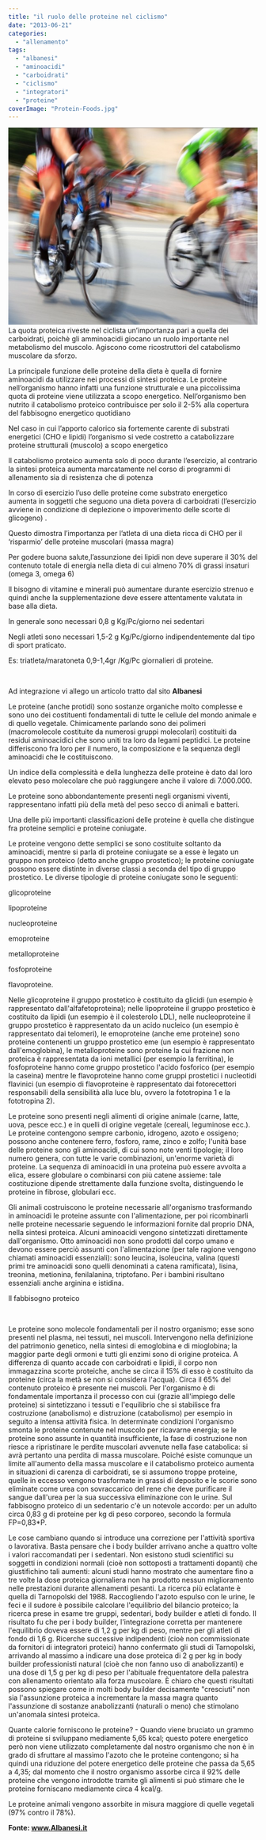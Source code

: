 ```yaml
---
title: "il ruolo delle proteine nel ciclismo"
date: "2013-06-21"
categories: 
  - "allenamento"
tags: 
  - "albanesi"
  - "aminoacidi"
  - "carboidrati"
  - "ciclismo"
  - "integratori"
  - "proteine"
coverImage: "Protein-Foods.jpg"
---
```


[![ciclismo e proteine](images/protein-cycle-590x466.jpg)](http://alexdelli.it/wp-content/uploads/2013/06/protein-cycle.jpg)La quota proteica riveste nel ciclista un’importanza pari a quella dei carboidrati, poichè gli amminoacidi giocano un ruolo importante nel metabolismo del muscolo. Agiscono come ricostruttori del catabolismo muscolare da sforzo.

La principale funzione delle proteine della dieta è quella di fornire aminoacidi da utilizzare nei processi di sintesi proteica. Le proteine nell’organismo hanno infatti una funzione strutturale e una piccolissima quota di proteine viene utilizzata a scopo energetico. Nell’organismo ben nutrito il catabolismo proteico contribuisce per solo il 2-5% alla copertura del fabbisogno energetico quotidiano

Nel caso in cui l’apporto calorico sia fortemente carente di substrati energetici (CHO e lipidi) l’organismo si vede costretto a catabolizzare proteine strutturali (muscolo) a scopo energetico

Il catabolismo proteico aumenta solo di poco durante l’esercizio, al contrario la sintesi proteica aumenta marcatamente nel corso di programmi di allenamento sia di resistenza che di potenza

In corso di esercizio l’uso delle proteine come substrato energetico aumenta in soggetti che seguono una dieta povera di carboidrati (l’esercizio avviene in condizione di deplezione o impoverimento delle scorte di glicogeno) .

Questo dimostra l’importanza per l’atleta di una dieta ricca di CHO per il ‘risparmio’ delle proteine muscolari (massa magra)

Per godere buona salute,l’assunzione dei lipidi non deve superare il 30% del contenuto totale di energia nella dieta di cui almeno 70% di grassi insaturi (omega 3, omega 6)

Il bisogno di vitamine e minerali può aumentare durante esercizio strenuo e quindi anche la supplementazione deve essere attentamente valutata in base alla dieta.

In generale sono necessari 0,8 g Kg/Pc/giorno nei sedentari

Negli atleti sono necessari 1,5-2 g Kg/Pc/giorno indipendentemente dal tipo di sport praticato.

Es: triatleta/maratoneta 0,9-1,4gr /Kg/Pc giornalieri di proteine.

 

Ad integrazione vi allego un articolo tratto dal sito **Albanesi**

Le proteine (anche protidi) sono sostanze organiche molto complesse e sono uno dei costituenti fondamentali di tutte le cellule del mondo animale e di quello vegetale. Chimicamente parlando sono dei polimeri (macromolecole costituite da numerosi gruppi molecolari) costituiti da residui aminoacidici che sono uniti tra loro da legami peptidici. Le proteine differiscono fra loro per il numero, la composizione e la sequenza degli aminoacidi che le costituiscono.

Un indice della complessità e della lunghezza delle proteine è dato dal loro elevato peso molecolare che può raggiungere anche il valore di 7.000.000.

Le proteine sono abbondantemente presenti negli organismi viventi, rappresentano infatti più della metà del peso secco di animali e batteri.

Una delle più importanti classificazioni delle proteine è quella che distingue fra proteine semplici e proteine coniugate.

Le proteine vengono dette semplici se sono costituite soltanto da aminoacidi, mentre si parla di proteine coniugate se a esse è legato un gruppo non proteico (detto anche gruppo prostetico); le proteine coniugate possono essere distinte in diverse classi a seconda del tipo di gruppo prostetico. Le diverse tipologie di proteine coniugate sono le seguenti:

glicoproteine

lipoproteine

nucleoproteine

emoproteine

metalloproteine

fosfoproteine

flavoproteine.

Nelle glicoproteine il gruppo prostetico è costituito da glicidi (un esempio è rappresentato dall'alfafetoproteina); nelle lipoproteine il gruppo prostetico è costituito da lipidi (un esempio è il colesterolo LDL), nelle nucleoproteine il gruppo prostetico è rappresentato da un acido nucleico (un esempio è rappresentato dai telomeri), le emoproteine (anche eme proteine) sono proteine contenenti un gruppo prostetico eme (un esempio è rappresentato dall'emoglobina), le metalloproteine sono proteine la cui frazione non proteica è rappresentata da ioni metallici (per esempio la ferritina), le fosfoproteine hanno come gruppo prostetico l'acido fosforico (per esempio la caseina) mentre le flavoproteine hanno come gruppi prostetici i nucleotidi flavinici (un esempio di flavoproteine è rappresentato dai fotorecettori responsabili della sensibilità alla luce blu, ovvero la fototropina 1 e la fototropina 2).

Le proteine sono presenti negli alimenti di origine animale (carne, latte, uova, pesce ecc.) e in quelli di origine vegetale (cereali, leguminose ecc.). Le proteine contengono sempre carbonio, idrogeno, azoto e ossigeno; possono anche contenere ferro, fosforo, rame, zinco e zolfo; l'unità base delle proteine sono gli aminoacidi, di cui sono note venti tipologie; il loro numero genera, con tutte le varie combinazioni, un'enorme varietà di proteine. La sequenza di aminoacidi in una proteina può essere avvolta a elica, essere globulare o combinarsi con più catene assieme: tale costituzione dipende strettamente dalla funzione svolta, distinguendo le proteine in fibrose, globulari ecc.

Gli animali costruiscono le proteine necessarie all'organismo trasformando in aminoacidi le proteine assunte con l'alimentazione, per poi ricombinarli nelle proteine necessarie seguendo le informazioni fornite dal proprio DNA, nella sintesi proteica. Alcuni aminoacidi vengono sintetizzati direttamente dall'organismo. Otto aminoacidi non sono prodotti dal corpo umano e devono essere perciò assunti con l'alimentazione (per tale ragione vengono chiamati aminoacidi essenziali): sono leucina, isoleucina, valina (questi primi tre aminoacidi sono quelli denominati a catena ramificata), lisina, treonina, metionina, fenilalanina, triptofano. Per i bambini risultano essenziali anche arginina e istidina.

Il fabbisogno proteico

 

Le proteine sono molecole fondamentali per il nostro organismo; esse sono presenti nel plasma, nei tessuti, nei muscoli. Intervengono nella definizione del patrimonio genetico, nella sintesi di emoglobina e di mioglobina; la maggior parte degli ormoni e tutti gli enzimi sono di origine proteica. A differenza di quanto accade con carboidrati e lipidi, il corpo non immagazzina scorte proteiche, anche se circa il 15% di esso è costituito da proteine (circa la metà se non si considera l'acqua). Circa il 65% del contenuto proteico è presente nei muscoli. Per l'organismo è di fondamentale importanza il processo con cui (grazie all'impiego delle proteine) si sintetizzano i tessuti e l'equilibrio che si stabilisce fra costruzione (anabolismo) e distruzione (catabolismo) per esempio in seguito a intensa attività fisica. In determinate condizioni l'organismo smonta le proteine contenute nel muscolo per ricavarne energia; se le proteine sono assunte in quantità insufficiente, la fase di costruzione non riesce a ripristinare le perdite muscolari avvenute nella fase catabolica: si avrà pertanto una perdita di massa muscolare. Poiché esiste comunque un limite all'aumento della massa muscolare e il catabolismo proteico aumenta in situazioni di carenza di carboidrati, se si assumono troppe proteine, quelle in eccesso vengono trasformate in grassi di deposito e le scorie sono eliminate come urea con sovraccarico del rene che deve purificare il sangue dall'urea per la sua successiva eliminazione con le urine. Sul fabbisogno proteico di un sedentario c'è un notevole accordo: per un adulto circa 0,83 g di proteine per kg di peso corporeo, secondo la formula FP=0,83\*P.

Le cose cambiano quando si introduce una correzione per l'attività sportiva o lavorativa. Basta pensare che i body builder arrivano anche a quattro volte i valori raccomandati per i sedentari. Non esistono studi scientifici su soggetti in condizioni normali (cioè non sottoposti a trattamenti dopanti) che giustifichino tali aumenti: alcuni studi hanno mostrato che aumentare fino a tre volte la dose proteica giornaliera non ha prodotto nessun miglioramento nelle prestazioni durante allenamenti pesanti. La ricerca più eclatante è quella di Tarnopolski del 1988. Raccogliendo l'azoto espulso con le urine, le feci e il sudore è possibile calcolare l'equilibrio del bilancio proteico; la ricerca prese in esame tre gruppi, sedentari, body builder e atleti di fondo. Il risultato fu che per i body builder, l'integrazione corretta per mantenere l'equilibrio doveva essere di 1,2 g per kg di peso, mentre per gli atleti di fondo di 1,6 g. Ricerche successive indipendenti (cioè non commissionate da fornitori di integratori proteici) hanno confermato gli studi di Tarnopolski, arrivando al massimo a indicare una dose proteica di 2 g per kg in body builder professionisti natural (cioè che non fanno uso di anabolizzanti) e una dose di 1,5 g per kg di peso per l'abituale frequentatore della palestra con allenamento orientato alla forza muscolare. È chiaro che questi risultati possono spiegare come in molti body builder decisamente "cresciuti" non sia l'assunzione proteica a incrementare la massa magra quanto l'assunzione di sostanze anabolizzanti (naturali o meno) che stimolano un'anomala sintesi proteica.

Quante calorie forniscono le proteine? - Quando viene bruciato un grammo di proteine si sviluppano mediamente 5,65 kcal; questo potere energetico però non viene utilizzato completamente dal nostro organismo che non è in grado di sfruttare al massimo l'azoto che le proteine contengono; si ha quindi una riduzione del potere energetico delle proteine che passa da 5,65 a 4,35; dal momento che il nostro organismo assorbe circa il 92% delle proteine che vengono introdotte tramite gli alimenti si può stimare che le proteine forniscano mediamente circa 4 kcal/g.

Le proteine animali vengono assorbite in misura maggiore di quelle vegetali (97% contro il 78%).

**Fonte: www.Albanesi.it**
